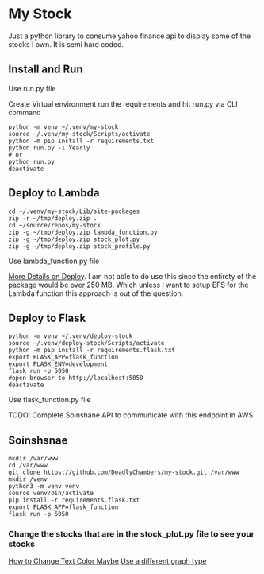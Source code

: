 # My Stock
Just a python library to consume yahoo finance api to display some of the stocks I own. It is semi hard coded.

## Install and Run
Use run.py file

Create Virtual environment run the requirements and hit
run.py via CLI command
```
python -m venv ~/.venv/my-stock
source ~/.venv/my-stock/Scripts/activate
python -m pip install -r requirements.txt
python run.py -i Yearly
# or
python run.py
deactivate
```

## Deploy to Lambda
```
cd ~/.venv/my-stock/Lib/site-packages
zip -r ~/tmp/deploy.zip .
cd ~/source/repos/my-stock
zip -g ~/tmp/deploy.zip lambda_function.py
zip -g ~/tmp/deploy.zip stock_plot.py
zip -g ~/tmp/deploy.zip stock_profile.py
```
Use lambda_function.py file

[More Details on Deploy](https://docs.aws.amazon.com/lambda/latest/dg/python-package.html).
I am not able to do use this since the entirety of the package would
be over 250 MB. Which unless I want to setup EFS for the Lambda function 
this approach is out of the question.

## Deploy to Flask
```
python -m venv ~/.venv/deploy-stock
source ~/.venv/deploy-stock/Scripts/activate
python -m pip install -r requirements.flask.txt
export FLASK_APP=flask_function
export FLASK_ENV=development
flask run -p 5050
#open browser to http://localhost:5050
deactivate
```
Use flask_function.py file

TODO: Complete Soinshane.API to communicate with this endpoint in 
AWS.

## Soinshsnae
```
mkdir /var/www
cd /var/www
git clone https://github.com/DeadlyChambers/my-stock.git /var/www
mkdir /venv
python3 -m venv venv
source venv/bin/activate
pip install -r requirements.flask.txt
export FLASK_APP=flask_function
flask run -p 5050

```

### Change the stocks that are in the stock_plot.py file to see your stocks
[How to Change Text Color Maybe](https://stackoverflow.com/questions/57919281)
[Use a different graph type](https://plotly.com/python/axes/)